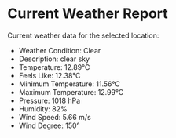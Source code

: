 # Current Weather Report
Current weather data for the selected location:
- Weather Condition: Clear
- Description: clear sky
- Temperature: 12.89°C
- Feels Like: 12.38°C
- Minimum Temperature: 11.56°C
- Maximum Temperature: 12.99°C
- Pressure: 1018 hPa
- Humidity: 82%
- Wind Speed: 5.66 m/s
- Wind Degree: 150°
